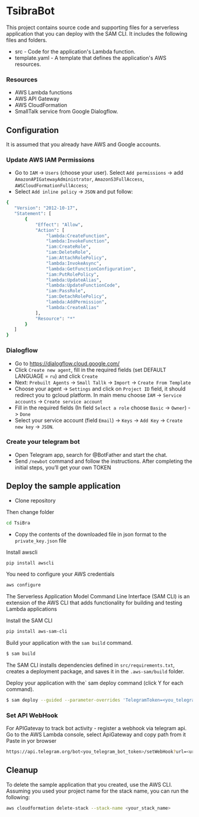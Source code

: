 # TsibraBot

This project contains source code and supporting files for a serverless application that you can deploy with the SAM CLI. It includes the following files and folders.

- src - Code for the application's Lambda function.
- template.yaml - A template that defines the application's AWS resources.

### Resources
* AWS Lambda functions
* AWS API Gateway
* AWS CloudFormation
* SmallTalk service from Google Dialogflow.

## Configuration
It is assumed that you already have AWS and Google accounts.


### Update AWS IAM Permissions
* Go to `IAM` -> `Users` (choose your user). Select `Add permissions` -> add `AmazonAPIGatewayAdministrator`, `AmazonS3FullAccess`, `AWSCloudFormationFullAccess`;
* Select `Add inline policy` -> `JSON` and put follow:
 ```bash    
{
    "Version": "2012-10-17",
    "Statement": [
        {
            "Effect": "Allow",
            "Action": [
                "lambda:CreateFunction",
                "lambda:InvokeFunction",
                "iam:CreateRole",
                "iam:DeleteRole",
                "iam:AttachRolePolicy",
                "lambda:InvokeAsync",
                "lambda:GetFunctionConfiguration",
                "iam:PutRolePolicy",
                "lambda:UpdateAlias",
                "lambda:UpdateFunctionCode",
                "iam:PassRole",
                "iam:DetachRolePolicy",
                "lambda:AddPermission",
                "lambda:CreateAlias"
            ],
            "Resource": "*"
        }
    ]
}
```

### Dialogflow

* Go to https://dialogflow.cloud.google.com/
* Click `Create new agent`, fill in the required fields (set DEFAULT LANGUAGE = `ru`) and click `Create`
* Next: `Prebuilt Agents` -> `Small Tallk` -> `Import` -> `Create From Template`
* Choose your agent -> `Settings` and click on `Project ID` field, it should redirect you to gcloud platform. In main menu choose `IAM` -> `Service accounts` -> `Create service account`
* Fill in the required fields (In field `Select a role` choose `Basic` -> `Owner`) -> `Done`
* Select your service account (field `Email`) -> `Keys` -> `Add Key` -> `Create new key` -> `JSON`.

### Create your telegram bot
* Open Telegram app, search for @BotFather and start the chat.
* Send `/newbot` command and follow the instructions. After completing the initial steps, you’ll get your own TOKEN


## Deploy the sample application

* Clone repository

Then change folder
```bash 
cd TsiBra
```
* Copy the contents of the downloaded file in json format to the `private_key.json` file

Install awscli
```bash 
pip install awscli
```
You need to configure your AWS credentials
```bash 
aws configure
```

The Serverless Application Model Command Line Interface (SAM CLI) is an extension of the AWS CLI that adds functionality for building and testing Lambda applications

Install the SAM CLI
```bash 
pip install aws-sam-cli
```

Build your application with the `sam build` command.

```bash
$ sam build
```

The SAM CLI installs dependencies defined in `src/requirements.txt`, creates a deployment package, and saves it in the `.aws-sam/build` folder.

Deploy your application with the` sam deploy command (click Y for each command).

```bash
$ sam deploy --guided --parameter-overrides 'TelegramToken=<you_telegram_bot_token>'
```

### Set API WebHook
For APIGatevay to track bot activity - register a webhook via telegram api.
Go to the AWS Lambda console, select ApiGateway and copy path from it
Paste in yor browser
```bash
https://api.telegram.org/bot<you_telegram_bot_token>/setWebHook?url=<url_from_your_ApiGateway>
```

## Cleanup

To delete the sample application that you created, use the AWS CLI. Assuming you used your project name for the stack name, you can run the following:

```bash
aws cloudformation delete-stack --stack-name <your_stack_name>
```
